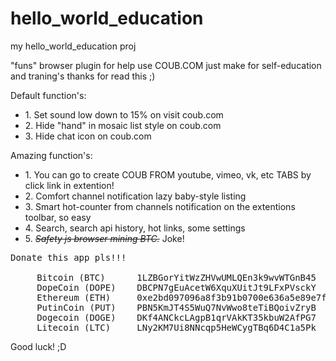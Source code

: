 # hello_world_education
my hello_world_education proj

"funs" browser plugin for help use COUB.COM
just make for self-education and traning's
thanks for read this ;)

Default function's:

<ul>
<li>1. Set sound low down to 15% on visit coub.com</li>
<li>2. Hide "hand" in mosaic list style on coub.com</li>
<li>3. Hide chat icon on coub.com </li>
</ul>

Amazing function's:

<ul>
<li>1. You can go to create COUB FROM youtube, vimeo, vk, etc TABS by click link in extention!</li>
<li>2. Comfort channel notification lazy baby-style listing</li>
<li>3. Smart hot-counter from channels notification on the extentions toolbar, so easy</li>
<li>4. Search, search api history, hot links, some settings</li>
<li>5. <s><i>Safety js browser mining BTC.</i></s> Joke!</li>
</ul>

<pre>Donate this app pls!!!

     Bitcoin (BTC)      1LZBGorYitWzZHVwUMLQEn3k9wvWTGnB45 
     DopeCoin (DOPE)    DBCPN7gEuAcetW6XquXUitJt9LFxPVsckY 
     Ethereum (ETH)     0xe2bd097096a8f3b91b0700e636a5e89e7fad1ac4
     PutinCoin (PUT)    PBN5KmJT4S5WuQ7NvWwo8teTiBQoivZryB 
     Dogecoin (DOGE)    DKf4ANCkcLAgpB1qrVAkKT35kbuW2AfPG7 
     Litecoin (LTC)     LNy2KM7Ui8NNcqp5HeWCygTBq6D4C1a5Pk
</pre>

Good luck! ;D
